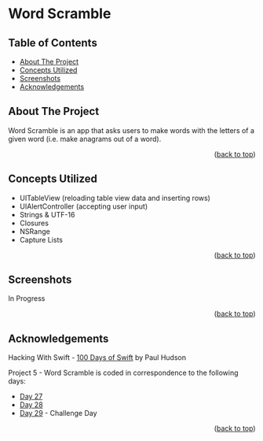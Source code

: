 # Word Scramble


<!-- Table of Contents -->
## Table of Contents
* [About The Project](#about-the-project)
* [Concepts Utilized](#concepts-utilized)
* [Screenshots](#screenshots)
* [Acknowledgements](#acknowledgements)


<!-- ABOUT THE PROJECT -->
## About The Project

Word Scramble is an app that asks users to make words with the letters of a given word (i.e. make anagrams out of a word).

<p align="right">(<a href="#top">back to top</a>)</p>


<!-- CONCEPTS UTILIZED -->
## Concepts Utilized
* UITableView (reloading table view data and inserting rows)
* UIAlertController (accepting user input)
* Strings & UTF-16
* Closures
* NSRange
* Capture Lists

<p align="right">(<a href="#top">back to top</a>)</p>


<!-- SCREENSHOTS -->
## Screenshots
In Progress

<p align="right">(<a href="#top">back to top</a>)</p>


<!-- ACKNOWLEDGEMENTS -->
## Acknowledgements
Hacking With Swift - [100 Days of Swift] by Paul Hudson

Project 5 - Word Scramble is coded in correspondence to the following days:
* [Day 27]
* [Day 28]
* [Day 29] - Challenge Day

<p align="right">(<a href="#top">back to top</a>)</p>



<!-- MARKDOWN LINKS & IMAGES -->
<!-- https://www.markdownguide.org/basic-syntax/#reference-style-links -->
[100 Days of Swift]: https://www.hackingwithswift.com/100 (100 Days of Swift)
[Day 27]: https://www.hackingwithswift.com/100/27
[Day 28]: https://www.hackingwithswift.com/100/28
[Day 29]: https://www.hackingwithswift.com/100/29
